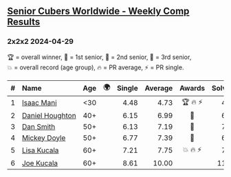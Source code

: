 <style>table {white-space: nowrap;}</style>
<link rel="stylesheet" type="text/css" href="/scw-comp/css/flags.css" />

## [Senior Cubers Worldwide - Weekly Comp Results](/scw-comp/results/)
### 2x2x2 2024-04-29

<span style="white-space: nowrap;">🏆 = overall winner</span>, <span style="white-space: nowrap;">🥇 = 1st senior</span>, <span style="white-space: nowrap;">🥈 = 2nd senior</span>, <span style="white-space: nowrap;">🥉 = 3rd senior</span>, <span style="white-space: nowrap;">💥 = overall record (age group)</span>, <span style="white-space: nowrap;">🔥 = PR average</span>, <span style="white-space: nowrap;">⚡ = PR single</span>.

| # | Name | Age | 🌍 | Single | Average | Awards | Solve 1 | Solve 2 | Solve 3 | Solve 4 | Solve 5 | Video |
| :--: | :-- | :--: | :--: | --: | --: | :--: | --: | --: | --: | --: | --: | :-- |
| 1 | [Isaac Mani](../../persons/isaac_mani/222.md) | <30 | <i class="flag flag-MX" /> | 4.48 | 4.73 | 🏆 🔥 ⚡ | 4.48 | 4.59 | 4.85 | 4.99 | 4.75 | [Desktop](https://www.facebook.com/events/728652622517739/permalink/729893035727031) / [Mobile](https://m.facebook.com/events/728652622517739?view=permalink&id=729893035727031) |
| 2 | [Daniel Houghton](../../persons/daniel_houghton/222.md) | 40+ | <i class="flag flag-CH" /> | 6.15 | 6.99 | 🥇 | 6.89 | 6.40 | 6.15 | 7.69 | 9.11 | [Desktop](https://www.facebook.com/events/728652622517739/permalink/734528198596848) / [Mobile](https://m.facebook.com/events/728652622517739?view=permalink&id=734528198596848) |
| 3 | [Dan Smith](../../persons/dan_smith/222.md) | 50+ | <i class="flag flag-US" /> | 6.13 | 7.19 | 🥈 | 7.30 | 7.34 | 6.13 | 6.93 | 20.05 | [Desktop](https://www.facebook.com/events/728652622517739/permalink/735345225181812) / [Mobile](https://m.facebook.com/events/728652622517739?view=permalink&id=735345225181812) |
| 4 | [Mickey Doyle](../../persons/mickey_doyle/222.md) | 50+ | <i class="flag flag-US" /> | 6.77 | 7.39 | 🥉 | 6.84 | 8.36 | 6.97 | 6.77 | 17.44 | [Desktop](https://www.facebook.com/events/728652622517739/permalink/735863455129989) / [Mobile](https://m.facebook.com/events/728652622517739?view=permalink&id=735863455129989) |
| 5 | [Lisa Kucala](../../persons/lisa_kucala/222.md) | 60+ | <i class="flag flag-US" /> | 7.21 | 7.75 | 💥 🔥 ⚡ | 7.21 | 7.56 | 7.78 | 7.91 | 8.39 | [Desktop](https://www.facebook.com/events/728652622517739/permalink/736510185065316) / [Mobile](https://m.facebook.com/events/728652622517739?view=permalink&id=736510185065316) |
| 6 | [Joe Kucala](../../persons/joe_kucala/222.md) | 60+ | <i class="flag flag-US" /> | 8.61 | 10.00 |  | 11.25 | 8.61 | 8.94 | 9.81 | 17.73 | [Desktop](https://www.facebook.com/events/728652622517739/permalink/731011838948484) / [Mobile](https://m.facebook.com/events/728652622517739?view=permalink&id=731011838948484) |

<!-- Global site tag (gtag.js) - Google Analytics -->
<script async src="https://www.googletagmanager.com/gtag/js?id=UA-86348435-3"></script>
<script>window.dataLayer = window.dataLayer || []; function gtag() {dataLayer.push(arguments);} gtag('js', new Date()); gtag('config', 'UA-86348435-3');</script>
